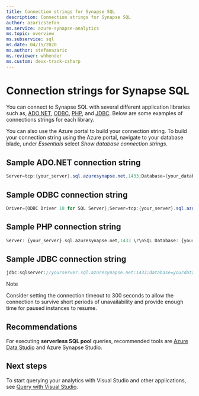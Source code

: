 ```yaml
---
title: Connection strings for Synapse SQL
description: Connection strings for Synapse SQL
author: azaricstefan 
ms.service: azure-synapse-analytics
ms.topic: overview 
ms.subservice: sql
ms.date: 04/15/2020 
ms.author: stefanazaric 
ms.reviewer: whhender
ms.custom: devx-track-csharp
---
```


# Connection strings for Synapse SQL

You can connect to Synapse SQL with several different application libraries such as, [ADO.NET](/dotnet/framework/data/adonet/), [ODBC](/sql/connect/odbc/windows/microsoft-odbc-driver-for-sql-server-on-windows), [PHP](/sql/connect/php/overview-of-the-php-sql-driver?f=255&MSPPError=-2147217396), and [JDBC](/sql/connect/jdbc/microsoft-jdbc-driver-for-sql-server). Below are some examples of connections strings for each library. 

You can also use the Azure portal to build your connection string.  To build your connection string using the Azure portal, navigate to your database blade, under *Essentials* select *Show database connection strings*.

## Sample ADO.NET connection string

```csharp
Server=tcp:{your_server}.sql.azuresynapse.net,1433;Database={your_database};User ID={your_user_name};Password={your_password_here};Encrypt=True;TrustServerCertificate=False;Connection Timeout=30;
```

## Sample ODBC connection string

```csharp
Driver={ODBC Driver 18 for SQL Server};Server=tcp:{your_server}.sql.azuresynapse.net,1433;Database={your_database};Uid={your_user_name};Pwd={your_password_here};Encrypt=yes;TrustServerCertificate=no;Connection Timeout=30;
```

## Sample PHP connection string

```PHP
Server: {your_server}.sql.azuresynapse.net,1433 \r\nSQL Database: {your_database}\r\nUser Name: {your_user_name}\r\n\r\nPHP Data Objects(PDO) Sample Code:\r\n\r\ntry {\r\n   $conn = new PDO ( \"sqlsrv:server = tcp:{your_server}.sql.azuresynapse.net,1433; Database = {your_database}\", \"{your_user_name}\", \"{your_password_here}\");\r\n    $conn->setAttribute( PDO::ATTR_ERRMODE, PDO::ERRMODE_EXCEPTION );\r\n}\r\ncatch ( PDOException $e ) {\r\n   print( \"Error connecting to SQL Server.\" );\r\n   die(print_r($e));\r\n}\r\n\rSQL Server Extension Sample Code:\r\n\r\n$connectionInfo = array(\"UID\" => \"{your_user_name}\", \"pwd\" => \"{your_password_here}\", \"Database\" => \"{your_database}\", \"LoginTimeout\" => 30, \"Encrypt\" => 1, \"TrustServerCertificate\" => 0);\r\n$serverName = \"tcp:{your_server}.sql.azuresynapse.net,1433\";\r\n$conn = sqlsrv_connect($serverName, $connectionInfo);
```

## Sample JDBC connection string

```Java
jdbc:sqlserver://yourserver.sql.azuresynapse.net:1433;database=yourdatabase;user={your_user_name};password={your_password_here};encrypt=true;trustServerCertificate=false;hostNameInCertificate=*.sql.azuresynapse.net;loginTimeout=30;
```

> [!NOTE]
> Consider setting the connection timeout to 300 seconds to allow the connection to survive short periods of unavailability and provide enough time for paused instances to resume.

## Recommendations

For executing **serverless SQL pool** queries, recommended tools are [Azure Data Studio](get-started-azure-data-studio.md) and Azure Synapse Studio.

## Next steps

To start querying your analytics with Visual Studio and other applications, see [Query with Visual Studio](../sql-data-warehouse/sql-data-warehouse-query-visual-studio.md?context=/azure/synapse-analytics/context/context).
